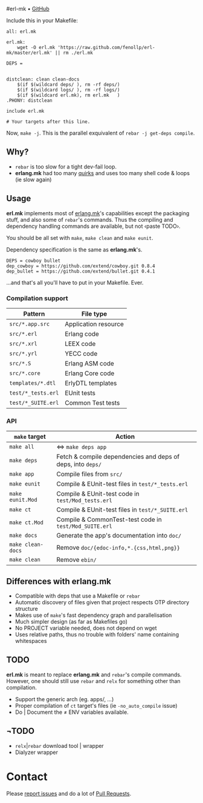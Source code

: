 #erl-mk • [GitHub](//github.com/fenollp/erl-mk)

Include this in your Makefile:
```make
all: erl.mk

erl.mk:
	wget -O erl.mk 'https://raw.github.com/fenollp/erl-mk/master/erl.mk' || rm ./erl.mk

DEPS =


distclean: clean clean-docs
	$(if $(wildcard deps/ ), rm -rf deps/)
	$(if $(wildcard logs/ ), rm -rf logs/)
    $(if $(wildcard erl.mk), rm erl.mk   )
.PHONY: distclean

include erl.mk

# Your targets after this line.
```

Now, `make -j`. This is the parallel exquivalent of `rebar -j get-deps compile`.

## Why?
* `rebar` is too slow for a tight dev-fail loop.
* **erlang.mk** had too many [quirks](https://github.com/extend/erlang.mk/issues/21) and uses too many shell code & loops (ie slow again)

## Usage
**erl.mk** implements most of [erlang.mk](https://github.com/extend/erlang.mk)'s capabilities
except the packaging stuff, and also some of `rebar`'s commands.
Thus the compiling and dependency handling commands are available, but not ‹paste TODO›.  

You should be all set with `make`, `make clean` and `make eunit`.

Dependency specification is the same as **erlang.mk**'s.
```make
DEPS = cowboy bullet
dep_cowboy = https://github.com/extend/cowboy.git 0.8.4
dep_bullet = https://github.com/extend/bullet.git 0.4.1
```
…and that's all you'll have to put in your Makefile. Ever.

### Compilation support
| Pattern            | File type            |
| ------------------ | -------------------- |
| `src/*.app.src`    | Application resource |
| `src/*.erl`        | Erlang code          |
| `src/*.xrl`        | LEEX code            |
| `src/*.yrl`        | YECC code            |
| `src/*.S`          | Erlang ASM code      |
| `src/*.core`       | Erlang Core code     |
| `templates/*.dtl`  | ErlyDTL templates    |
| `test/*_tests.erl` | EUnit tests          |
| `test/*_SUITE.erl` | Common Test tests    |

### API
| `make` target     | Action                                                      |
| ----------------- | ----------------------------------------------------------- |
| `make all`        | ⇔ `make deps app`                                           |
| `make deps`       | Fetch & compile dependencies and deps of deps, into `deps/` |
| `make app`        | Compile files from `src/` | `templates/`                    |
| `make eunit`      | Compile & EUnit-test files in `test/*_tests.erl`            |
| `make eunit.Mod`  | Compile & EUnit-test code in `test/Mod_tests.erl`           |
| `make ct`         | Compile & EUnit-test files in `test/*_SUITE.erl`            |
| `make ct.Mod`     | Compile & CommonTest-test code in `test/Mod_SUITE.erl`      |
| `make docs`       | Generate the app's documentation into `doc/`                |
| `make clean-docs` | Remove `doc/{edoc-info,*.{css,html,png}}`                   |
| `make clean`      | Remove `ebin/`                                              |

## Differences with erlang.mk
* Compatible with deps that use a Makefile or `rebar`
* Automatic discovery of files given that project respects OTP directory structure
* Makes use of `make`'s fast dependency graph and parallelisation
* Much simpler design (as far as Makefiles go)
* No PROJECT variable needed, does not depend on wget
* Uses relative paths, thus no trouble with folders' name containing whitespaces

## TODO
**erl.mk** is meant to replace **erlang.mk** and `rebar`'s compile commands. However, one should still use `rebar` and `relx` for something other than compilation.
* Support the generic arch (eg. apps/, …)
* Proper compilation of `ct` target's files (ie `-no_auto_compile` issue)
* Do | Document the ≠ ENV variables available.

## ¬TODO
* `relx`|`rebar` download tool | wrapper
* Dialyzer wrapper

# Contact
Please [report issues](https://github.com/fenollp/erl-mk/issues) and do a lot of [Pull Requests](https://github.com/fenollp/erl-mk/pulls).
